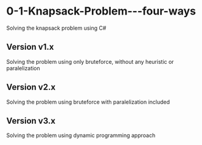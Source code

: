 # 0-1-Knapsack-Problem---four-ways
Solving the knapsack problem using C#

<h2>Version v1.x </h2> 
Solving the problem using only bruteforce, without any heuristic or paralelization

<h2>Version v2.x </h2> 
Solving the problem using bruteforce with paralelization included

<h2>Version v3.x </h2> 
Solving the problem using dynamic programming approach
